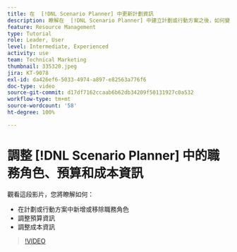 ```yaml
---
title: 在  [!DNL Scenario Planner] 中更新計劃資訊
description: 瞭解在  [!DNL Scenario Planner] 中建立計劃或行動方案之後，如何變更或更新職務角色、預算或成本資訊。
feature: Resource Management
type: Tutorial
role: Leader, User
level: Intermediate, Experienced
activity: use
team: Technical Marketing
thumbnail: 335320.jpeg
jira: KT-9078
exl-id: da426ef6-5033-4974-a897-e82563a776f6
doc-type: video
source-git-commit: d17df7162ccaab6b62db34209f50131927c0a532
workflow-type: tm+mt
source-wordcount: '58'
ht-degree: 100%

---
```


# 調整 [!DNL Scenario Planner] 中的職務角色、預算和成本資訊

觀看這段影片，您將瞭解如何：

* 在計劃或行動方案中新增或移除職務角色
* 調整預算資訊
* 調整成本資訊

>[!VIDEO](https://video.tv.adobe.com/v/335320/?quality=12&learn=on&enablevpops)

